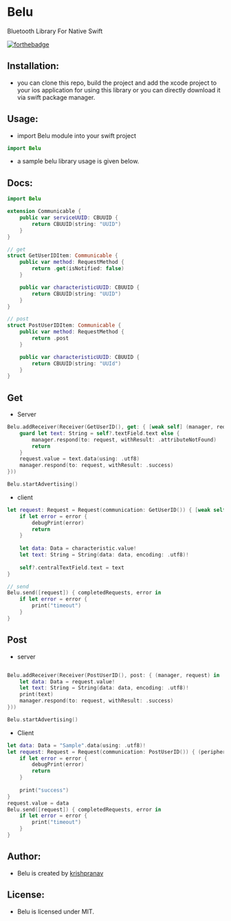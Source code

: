 # Belu
Bluetooth Library For Native Swift

[![forthebadge](https://forthebadge.com/images/badges/made-with-swift.svg)](https://forthebadge.com)

## Installation:
- you can clone this repo, build the project and add the xcode project to your ios application for using this library or you can directly download it via swift package manager.

## Usage:
- import Belu module into your swift project
```swift
import Belu
```
- a sample belu library usage is given below.

## Docs:
```swift
import Belu

extension Communicable {
    public var serviceUUID: CBUUID {
        return CBUUID(string: "UUID")
    }
}

// get 
struct GetUserIDItem: Communicable {
    public var method: RequestMethod {
        return .get(isNotified: false)
    }

    public var characteristicUUID: CBUUID {
        return CBUUID(string: "UUID")
    }
}

// post
struct PostUserIDItem: Communicable {
    public var method: RequestMethod {
        return .post
    }

    public var characteristicUUID: CBUUID {
        return CBUUID(string: "UUId")
    }
}

```

## Get
- Server
```swift
Belu.addReceiver(Receiver(GetUserID(), get: { [weak self] (manager, request) in
    guard let text: String = self?.textField.text else {
        manager.respond(to: request, withResult: .attributeNotFound)
        return
    }
    request.value = text.data(using: .utf8)
    manager.respond(to: request, withResult: .success)
}))

Belu.startAdvertising()
```

- client
```swift 
let request: Request = Request(communication: GetUserID()) { [weak self] (peripheral, characteristic, error) in
    if let error = error {
        debugPrint(error)
        return
    }
    
    let data: Data = characteristic.value!
    let text: String = String(data: data, encoding: .utf8)!
    
    self?.centralTextField.text = text
}

// send
Belu.send([request]) { completedRequests, error in
    if let error = error {
        print("timeout")
    }
}
```

## Post
- server
```swift

Belu.addReceiver(Receiver(PostUserID(), post: { (manager, request) in
    let data: Data = request.value!
    let text: String = String(data: data, encoding: .utf8)!
    print(text)
    manager.respond(to: request, withResult: .success)
}))

Belu.startAdvertising()
```

- Client
```swift
let data: Data = "Sample".data(using: .utf8)!
let request: Request = Request(communication: PostUserID()) { (peripheral, characteristic, error) in
    if let error = error {
        debugPrint(error)
        return
    }
    
    print("success")
}
request.value = data
Belu.send([request]) { completedRequests, error in
    if let error = error {
        print("timeout")
    }
}
```

## Author:
- Belu is created by [krishpranav](https://github.com/krishpranav)

## License:
- Belu is licensed under MIT.
